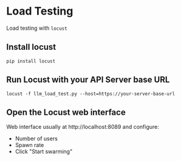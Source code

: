 # Load Testing

Load testing with `locust`

##  Install locust

```
pip install locust
```

## Run Locust with your API Server base URL

```
locust -f llm_load_test.py --host=https://your-server-base-url
```

## Open the Locust web interface 
Web interface usually at http://localhost:8089 and configure:

- Number of users
- Spawn rate
- Click "Start swarming"
